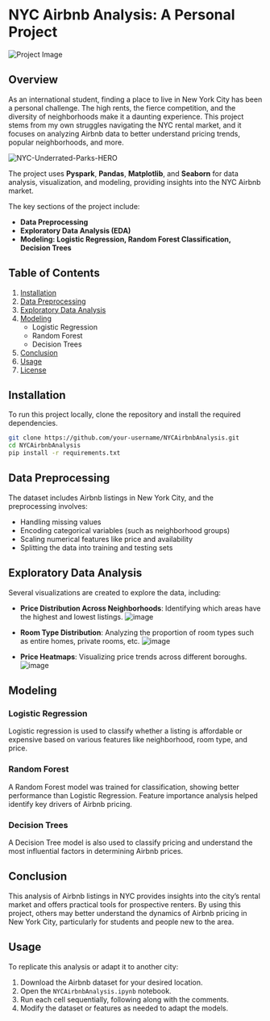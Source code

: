 # NYC Airbnb Analysis: A Personal Project

![Project Image](https://img.shields.io/badge/MachineLearning-Python-blue)

## Overview

As an international student, finding a place to live in New York City has been a personal challenge. The high rents, the fierce competition, and the diversity of neighborhoods make it a daunting experience. This project stems from my own struggles navigating the NYC rental market, and it focuses on analyzing Airbnb data to better understand pricing trends, popular neighborhoods, and more.

![NYC-Underrated-Parks-HERO](https://github.com/user-attachments/assets/fba8d028-74f3-4358-9848-173663c52ad3)


The project uses **Pyspark**, **Pandas**, **Matplotlib**, and **Seaborn** for data analysis, visualization, and modeling, providing insights into the NYC Airbnb market.

The key sections of the project include:
- **Data Preprocessing**
- **Exploratory Data Analysis (EDA)**
- **Modeling: Logistic Regression, Random Forest Classification, Decision Trees**


## Table of Contents
1. [Installation](#installation)
2. [Data Preprocessing](#data-preprocessing)
3. [Exploratory Data Analysis](#exploratory-data-analysis)
4. [Modeling](#modeling)
   - Logistic Regression
   - Random Forest
   - Decision Trees
5. [Conclusion](#conclusion)
6. [Usage](#usage)
7. [License](#license)

## Installation

To run this project locally, clone the repository and install the required dependencies.

```bash
git clone https://github.com/your-username/NYCAirbnbAnalysis.git
cd NYCAirbnbAnalysis
pip install -r requirements.txt
```

## Data Preprocessing

The dataset includes Airbnb listings in New York City, and the preprocessing involves:
- Handling missing values
- Encoding categorical variables (such as neighborhood groups)
- Scaling numerical features like price and availability
- Splitting the data into training and testing sets

## Exploratory Data Analysis

Several visualizations are created to explore the data, including:
- **Price Distribution Across Neighborhoods**: Identifying which areas have the highest and lowest listings.
![image](https://github.com/user-attachments/assets/68beecfb-1eac-4df2-b0dd-9995165ca699)


- **Room Type Distribution**: Analyzing the proportion of room types such as entire homes, private rooms, etc.
![image](https://github.com/user-attachments/assets/22a92dab-d3cd-43c8-bfae-fa6d75163398)


- **Price Heatmaps**: Visualizing price trends across different boroughs.
![image](https://github.com/user-attachments/assets/6968d7ef-0689-4e6a-a952-9bc155ceda5d)


## Modeling

### Logistic Regression

Logistic regression is used to classify whether a listing is affordable or expensive based on various features like neighborhood, room type, and price.

### Random Forest

A Random Forest model was trained for classification, showing better performance than Logistic Regression. Feature importance analysis helped identify key drivers of Airbnb pricing.

### Decision Trees

A Decision Tree model is also used to classify pricing and understand the most influential factors in determining Airbnb prices.

## Conclusion

This analysis of Airbnb listings in NYC provides insights into the city’s rental market and offers practical tools for prospective renters. By using this project, others may better understand the dynamics of Airbnb pricing in New York City, particularly for students and people new to the area.

## Usage

To replicate this analysis or adapt it to another city:
1. Download the Airbnb dataset for your desired location.
2. Open the `NYCAirbnbAnalysis.ipynb` notebook.
3. Run each cell sequentially, following along with the comments.
4. Modify the dataset or features as needed to adapt the models.
